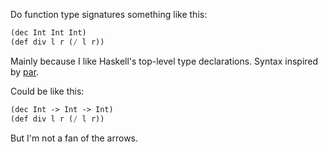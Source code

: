 Do function type signatures something like this:
```lisp
(dec Int Int Int)
(def div l r (/ l r))
```
Mainly because I like Haskell's top-level type declarations.
Syntax inspired by [par](https://github.com/faiface/par-lang).

Could be like this:
```lisp
(dec Int -> Int -> Int)
(def div l r (/ l r))
```
But I'm not a fan of the arrows.
